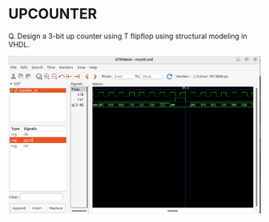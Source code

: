 # UPCOUNTER

Q. Design a 3-bit up counter using T flipflop using structural modeling in VHDL.

![VHDL](upcounter.png)
